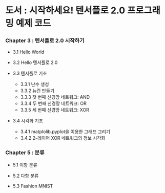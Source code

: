 # 도서 : 시작하세요! 텐서플로 2.0 프로그래밍 예제 코드
### Chapter 3 : 텐서플로 2.0 시작하기
- 3.1 Hello World
  
- 3.2 Hello 텐서플로 2.0
  
- 3.3 텐서플로 기초
  + 3.3.1 난수 생성
  + 3.3.2 뉴런 만들기
  + 3.3.3 첫 번째 신경망 네트워크: AND
  + 3.3.4 두 번째 신경망 네트워크: OR
  + 3.3.5 세 번째 신경망 네트워크: XOR
  
- 3.4 시각화 기초
  + 3.4.1 matplolib.pyplot을 이용한 그래프 그리기
  + 3.4.2 2-레이어 XOR 네트워크의 정보 시각화

### Chapter 5 : 분류
- 5.1 이항 분류
  
- 5.2 다항 분류
  
- 5.3 Fashion MNIST
